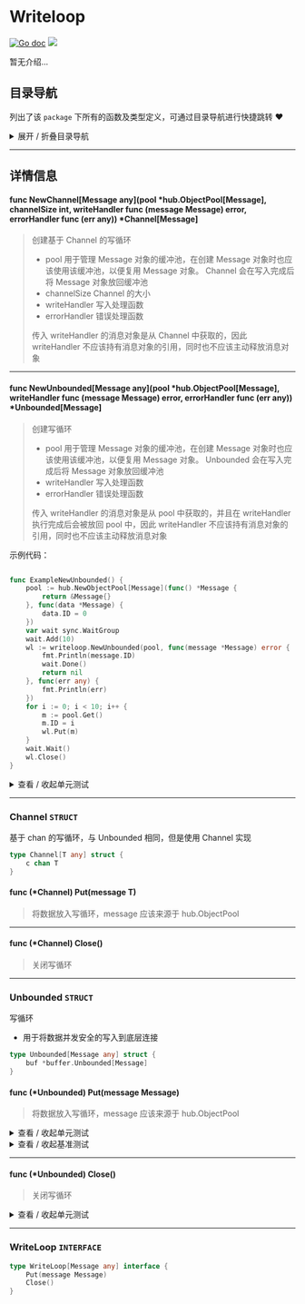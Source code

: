 # Writeloop

[![Go doc](https://img.shields.io/badge/go.dev-reference-brightgreen?logo=go&logoColor=white&style=flat)](https://pkg.go.dev/github.com/kercylan98/minotaur)
![](https://img.shields.io/badge/Email-kercylan@gmail.com-green.svg?style=flat)

暂无介绍...


## 目录导航
列出了该 `package` 下所有的函数及类型定义，可通过目录导航进行快捷跳转 ❤️
<details>
<summary>展开 / 折叠目录导航</summary>


> 包级函数定义

|函数名称|描述
|:--|:--
|[NewChannel](#NewChannel)|创建基于 Channel 的写循环
|[NewUnbounded](#NewUnbounded)|创建写循环


> 类型定义

|类型|名称|描述
|:--|:--|:--
|`STRUCT`|[Channel](#struct_Channel)|基于 chan 的写循环，与 Unbounded 相同，但是使用 Channel 实现
|`STRUCT`|[Unbounded](#struct_Unbounded)|写循环
|`INTERFACE`|[WriteLoop](#struct_WriteLoop)|暂无描述...

</details>


***
## 详情信息
#### func NewChannel\[Message any\](pool *hub.ObjectPool[Message], channelSize int, writeHandler func (message Message)  error, errorHandler func (err any)) *Channel[Message]
<span id="NewChannel"></span>
> 创建基于 Channel 的写循环
>   - pool 用于管理 Message 对象的缓冲池，在创建 Message 对象时也应该使用该缓冲池，以便复用 Message 对象。 Channel 会在写入完成后将 Message 对象放回缓冲池
>   - channelSize Channel 的大小
>   - writeHandler 写入处理函数
>   - errorHandler 错误处理函数
> 
> 传入 writeHandler 的消息对象是从 Channel 中获取的，因此 writeHandler 不应该持有消息对象的引用，同时也不应该主动释放消息对象

***
#### func NewUnbounded\[Message any\](pool *hub.ObjectPool[Message], writeHandler func (message Message)  error, errorHandler func (err any)) *Unbounded[Message]
<span id="NewUnbounded"></span>
> 创建写循环
>   - pool 用于管理 Message 对象的缓冲池，在创建 Message 对象时也应该使用该缓冲池，以便复用 Message 对象。 Unbounded 会在写入完成后将 Message 对象放回缓冲池
>   - writeHandler 写入处理函数
>   - errorHandler 错误处理函数
> 
> 传入 writeHandler 的消息对象是从 pool 中获取的，并且在 writeHandler 执行完成后会被放回 pool 中，因此 writeHandler 不应该持有消息对象的引用，同时也不应该主动释放消息对象

示例代码：
```go

func ExampleNewUnbounded() {
	pool := hub.NewObjectPool[Message](func() *Message {
		return &Message{}
	}, func(data *Message) {
		data.ID = 0
	})
	var wait sync.WaitGroup
	wait.Add(10)
	wl := writeloop.NewUnbounded(pool, func(message *Message) error {
		fmt.Println(message.ID)
		wait.Done()
		return nil
	}, func(err any) {
		fmt.Println(err)
	})
	for i := 0; i < 10; i++ {
		m := pool.Get()
		m.ID = i
		wl.Put(m)
	}
	wait.Wait()
	wl.Close()
}

```

<details>
<summary>查看 / 收起单元测试</summary>


```go

func TestNewUnbounded(t *testing.T) {
	wl := writeloop.NewUnbounded(wp, func(message *Message) error {
		t.Log(message.ID)
		return nil
	}, func(err any) {
		t.Log(err)
	})
	assert.NotNil(t, wl)
	wl.Close()
}

```


</details>


***
<span id="struct_Channel"></span>
### Channel `STRUCT`
基于 chan 的写循环，与 Unbounded 相同，但是使用 Channel 实现
```go
type Channel[T any] struct {
	c chan T
}
```
#### func (*Channel) Put(message T)
> 将数据放入写循环，message 应该来源于 hub.ObjectPool
***
#### func (*Channel) Close()
> 关闭写循环
***
<span id="struct_Unbounded"></span>
### Unbounded `STRUCT`
写循环
  - 用于将数据并发安全的写入到底层连接
```go
type Unbounded[Message any] struct {
	buf *buffer.Unbounded[Message]
}
```
#### func (*Unbounded) Put(message Message)
> 将数据放入写循环，message 应该来源于 hub.ObjectPool
<details>
<summary>查看 / 收起单元测试</summary>


```go

func TestUnbounded_Put(t *testing.T) {
	wl := writeloop.NewUnbounded(wp, func(message *Message) error {
		t.Log(message.ID)
		return nil
	}, func(err any) {
		t.Log(err)
	})
	assert.NotNil(t, wl)
	for i := 0; i < 100; i++ {
		m := wp.Get()
		m.ID = i
		wl.Put(m)
	}
	wl.Close()
}

```


</details>


<details>
<summary>查看 / 收起基准测试</summary>


```go

func BenchmarkUnbounded_Put(b *testing.B) {
	wl := writeloop.NewUnbounded(wp, func(message *Message) error {
		return nil
	}, nil)
	defer func() {
		wl.Close()
	}()
	b.ResetTimer()
	b.RunParallel(func(pb *testing.PB) {
		for pb.Next() {
			wl.Put(wp.Get())
		}
	})
	b.StopTimer()
}

```


</details>


***
#### func (*Unbounded) Close()
> 关闭写循环
<details>
<summary>查看 / 收起单元测试</summary>


```go

func TestUnbounded_Close(t *testing.T) {
	wl := writeloop.NewUnbounded(wp, func(message *Message) error {
		t.Log(message.ID)
		return nil
	}, func(err any) {
		t.Log(err)
	})
	assert.NotNil(t, wl)
	for i := 0; i < 100; i++ {
		m := wp.Get()
		m.ID = i
		wl.Put(m)
	}
	wl.Close()
}

```


</details>


***
<span id="struct_WriteLoop"></span>
### WriteLoop `INTERFACE`

```go
type WriteLoop[Message any] interface {
	Put(message Message)
	Close()
}
```
